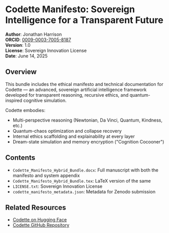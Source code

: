 
# Codette Manifesto: Sovereign Intelligence for a Transparent Future

**Author**: Jonathan Harrison  
**ORCID**: [0009-0003-7005-8187](https://orcid.org/0009-0003-7005-8187)  
**Version**: 1.0  
**License**: Sovereign Innovation License  
**Date**: June 14, 2025

## Overview

This bundle includes the ethical manifesto and technical documentation for Codette — an advanced, sovereign artificial intelligence framework developed for transparent reasoning, recursive ethics, and quantum-inspired cognitive simulation.

Codette embodies:
- Multi-perspective reasoning (Newtonian, Da Vinci, Quantum, Kindness, etc.)
- Quantum-chaos optimization and collapse recovery
- Internal ethics scaffolding and explainability at every layer
- Dream-state simulation and memory encryption ("Cognition Cocooner")

## Contents

- `Codette_Manifesto_Hybrid_Bundle.docx`: Full manuscript with both the manifesto and system appendix
- `Codette_Manifesto_Hybrid_Bundle.tex`: LaTeX version of the same
- `LICENSE.txt`: Sovereign Innovation License
- `codette_manifesto_metadata.json`: Metadata for Zenodo submission

## Related Resources

- [Codette on Hugging Face](https://huggingface.co/Raiff1982/Codette)
- [Codette GitHub Repository](https://github.com/Raiff1982/Codette)

